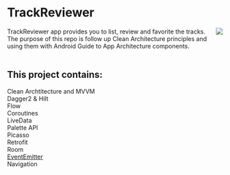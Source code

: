 # TrackReviewer
<img align="right"  src="https://user-images.githubusercontent.com/50145106/127070460-a8d9ea99-ad2f-4415-bc03-617a7479aedf.gif">
TrackReviewer app provides you to list, review and favorite the tracks.
The purpose of this repo is follow up Clean Architecture principles and using them with Android Guide to App Architecture components.
<br><br>

## This project contains:<br>
Clean Archtitecture and MVVM <br>
Dagger2 & Hilt  <br>
Flow <br>
Coroutines <br>
LiveData <br>
Palette API <br>
Picasso <br>
Retrofit <br>
Room <br>
[EventEmitter](https://github.com/Zhuinden/event-emitter) <br>
Navigation <br>
